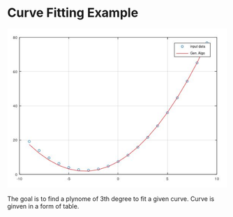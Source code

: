 # Curve Fitting Example 

![imgCurveFit](https://github.com/meening42/GeneticAlgorithm/blob/master/extras/CurveFit.JPG)

The goal is to find a plynome of 3th degree to fit a given curve. 
Curve is ginven in a form of table.

